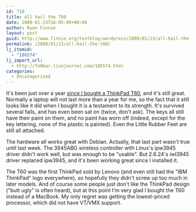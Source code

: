```yaml
---
id: 710
title: All hail the T60
date: 2008-01-23T16:05:00+00:00
author: Ryan Finnie
layout: post
guid: http://www.finnie.org/testblog/wordpress/2008/01/23/all-hail-the-t60/
permalink: /2008/01/23/all-hail-the-t60/
lj_itemid:
  - "186574"
lj_import_url:
  - http://fo0bar.livejournal.com/186574.html
categories:
  - Uncategorized
---
```

It's been just over a year [since I bought a ThinkPad T60](http://fo0bar.livejournal.com/169112.html), and it's still great. Normally a laptop will not last more than a year for me, so the fact that it still looks like it did when I bought it is a testament to its strength. It's survived several falls, and has even been sat on (twice, don't ask). The keys all still have their paint on them, and no paint has worn off (indeed, except for the key lettering, none of the plastic is painted). Even the Little Rubber Feet are still all attached.

The hardware all works great with Debian. Actually, that last part wasn't true until last week. The 3945ABG wireless controller with Linux's ipw3945 driver didn't work well, but was enough to be "usable". But 2.6.24's iwl3945 driver replaced ipw3945, and it's been working great since I installed it.

The T60 was the first ThinkPad sold by Lenovo (and even still had the "IBM ThinkPad" logo everywhere), so hopefully they didn't screw up too much in later models. And of course some people just don't like the ThinkPad design ("butt ugly" is often heard), but at this point I'm very glad I bought the T60 instead of a MacBook. My only regret was getting the lowest-priced processor, which did not have VT/VMX support.